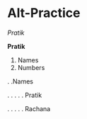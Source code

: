 Alt-Practice
================
*Pratik*

__Pratik__

1. Names
2. Numbers

. .Names

. . . . . Pratik

. . . . . Rachana
